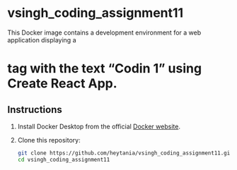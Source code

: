 # vsingh_coding_assignment11

This Docker image contains a development environment for a web application displaying a <h1> tag with the text “Codin 1” using Create React App.

## Instructions

1. Install Docker Desktop from the official [Docker website](https://www.docker.com/products/docker-desktop).

2. Clone this repository:
   ```bash
   git clone https://github.com/heytania/vsingh_coding_assignment11.git
   cd vsingh_coding_assignment11